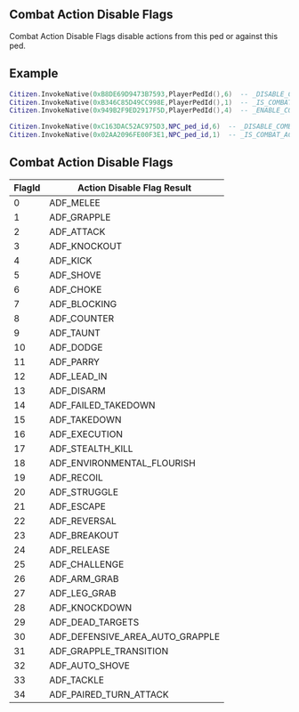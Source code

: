 ## Combat Action Disable Flags

Combat Action Disable Flags disable actions from this ped or against this ped.

## Example

```lua
Citizen.InvokeNative(0xB8DE69D9473B7593,PlayerPedId(),6)  -- _DISABLE_COMBAT_ACTION_AGAINST_OTHERS - this ped cant choke other peds now.
Citizen.InvokeNative(0xB346C85D49CC998E,PlayerPedId(),1)  -- _IS_COMBAT_ACTION_AGAINST_OTHERS_DISABLED - check if this ped can grapple other peds.
Citizen.InvokeNative(0x949B2F9ED2917F5D,PlayerPedId(),4)  -- _ENABLE_COMBAT_ACTION_AGAINST_OTHERS - allow this ped kicking other peds.

Citizen.InvokeNative(0xC163DAC52AC975D3,NPC_ped_id,6)  -- _DISABLE_COMBAT_ACTION_AGAINST_THIS_PED - this ped cant be choked by other peds now.
Citizen.InvokeNative(0x02AA2096FE00F3E1,NPC_ped_id,1)  -- _IS_COMBAT_ACTION_AGAINST_THIS_PED_DISABLED - check if this ped can be grappled by other peds.
```

<h2>Combat Action Disable Flags</h2>

FlagId | Action Disable Flag Result
----------- | --------------------------
0 | ADF_MELEE
1 | ADF_GRAPPLE
2 | ADF_ATTACK
3 | ADF_KNOCKOUT
4 | ADF_KICK
5 | ADF_SHOVE
6 | ADF_CHOKE
7 | ADF_BLOCKING
8 | ADF_COUNTER
9 | ADF_TAUNT
10 | ADF_DODGE
11 | ADF_PARRY
12 | ADF_LEAD_IN
13 | ADF_DISARM
14 | ADF_FAILED_TAKEDOWN
15 | ADF_TAKEDOWN
16 | ADF_EXECUTION
17 | ADF_STEALTH_KILL
18 | ADF_ENVIRONMENTAL_FLOURISH
19 | ADF_RECOIL
20 | ADF_STRUGGLE
21 | ADF_ESCAPE
22 | ADF_REVERSAL
23 | ADF_BREAKOUT
24 | ADF_RELEASE
25 | ADF_CHALLENGE
26 | ADF_ARM_GRAB
27 | ADF_LEG_GRAB
28 | ADF_KNOCKDOWN
29 | ADF_DEAD_TARGETS
30 | ADF_DEFENSIVE_AREA_AUTO_GRAPPLE
31 | ADF_GRAPPLE_TRANSITION
32 | ADF_AUTO_SHOVE
33 | ADF_TACKLE
34 | ADF_PAIRED_TURN_ATTACK
